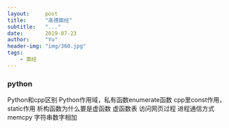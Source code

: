 ```yaml
---
layout:     post
title:      "高德面经"
subtitle:   "..."
date:       2019-07-23 
author:     "Yu"
header-img: "img/360.jpg"
tags:
    - 面经
---
```

### python
Python和cpp区别
Python作用域，私有函数enumerate函数
cpp里const作用，static作用
析构函数为什么要是虚函数
虚函数表
访问网页过程
进程通信方式
memcpy
字符串数字相加